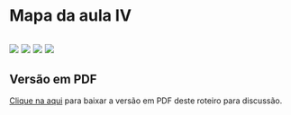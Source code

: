 # Mapa da aula IV

![](imgs/pagina11.png)
![](imgs/pagina12.png)
![](imgs/pagina13.png)
![](imgs/pagina14.png)
---

## Versão em PDF

[Clique na aqui](pdf/mapa4.pdf) para baixar a versão em PDF deste roteiro para discussão.